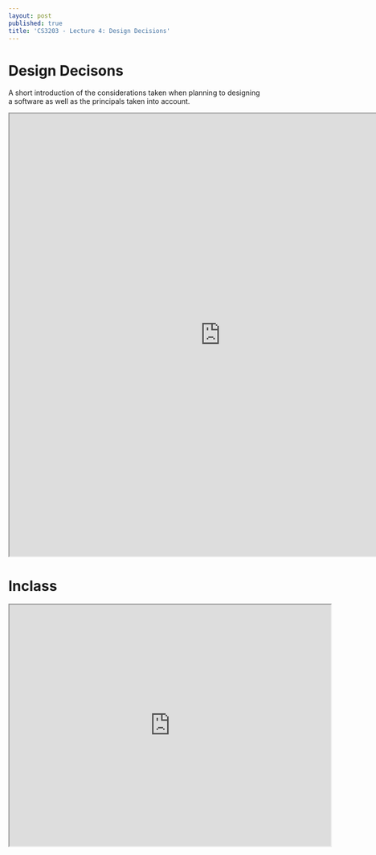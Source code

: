 ```yaml
---
layout: post
published: true
title: 'CS3203 - Lecture 4: Design Decisions'
---
```

# Design Decisons

A short introduction of the considerations taken when planning to designing a software as well as the principals taken into account.

<iframe src="https://drive.google.com/file/d/1PMdnmqRNwPMz028rJQ8WWVHZAIh_6ZL-/preview" width="840" height="880"></iframe>

# Inclass

<iframe src="https://drive.google.com/file/d/15C3-H81S6V0i9aWOA50QiJ78fMvEWDRU/preview" width="640" height="480"></iframe>